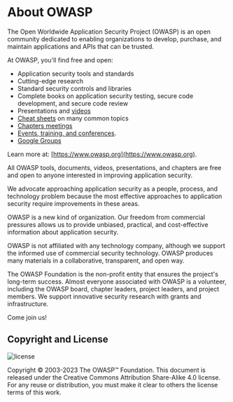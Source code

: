 # About OWASP

The Open Worldwide Application Security Project (OWASP) is an open community dedicated to enabling organizations to develop, purchase, and maintain applications and APIs that can be trusted.

At OWASP, you'll find free and open:

- Application security tools and standards
- Cutting-edge research
- Standard security controls and libraries
- Complete books on application security testing, secure code development, and secure code review
- Presentations and [videos](https://www.youtube.com/user/OWASPGLOBAL)
- [Cheat sheets](https://cheatsheetseries.owasp.org/) on many common topics
- [Chapters meetings](https://owasp.org/chapters/)
- [Events, training, and conferences](https://owasp.org/events/).
- [Google Groups](TBA)

Learn more at: [https://www.owasp.org](https://www.owasp.org).

All OWASP tools, documents, videos, presentations, and chapters are free and open to anyone interested in improving application security.

We advocate approaching application security as a people, process, and technology problem because the most effective approaches to application security require improvements in these areas.

OWASP is a new kind of organization. Our freedom from commercial pressures allows us to provide unbiased, practical, and cost-effective information about application security.

OWASP is not affiliated with any technology company, although we support the informed use of commercial security technology. OWASP produces many materials in a collaborative, transparent, 
and open way.

The OWASP Foundation is the non-profit entity that ensures the project's long-term success. Almost everyone associated with OWASP is a volunteer, including the OWASP board, chapter leaders, project 
leaders, and project members. We support innovative security research with grants and infrastructure.

Come join us!

## Copyright and License

![license](assets/license.png)

Copyright © 2003-2023 The OWASP™ Foundation. This document is released under the Creative Commons Attribution Share-Alike 4.0 license. For any reuse or distribution, you must make it clear to 
others the license terms of this work.
